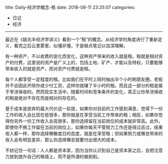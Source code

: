 title: Daily-经济学概念-租
date: 2018-08-11 23:25:07
categories:
- 日记
- 经济

---

最近在《姚兆丰经济学讲义》看到一个“租”的概念。从经济学的角度进行了重新定义，看完之后云里雾里、似懂非懂，于是做点笔记以加深理解。

有一种资产，不以收费的变化而变化，这种资产带来的收入就是租。租就是相对资产的付费，这里说的资产是广义上的，包括土地、矿产、才能以及特权，只要能够带来收入的就是资产，而对资产付费就是租。

每个人都享受一定程度的租。比如我们在平时上班时抽出半个小时刷朋友圈，老板并不会因此开除你或少付工资，这样你就赚了半小时的租。而且这一部分的租是属于旱涝保收的。然而现实生活中，随着时间和竞争条件的变化，真正让你旱涝保收的租是绝对不存在而是相对的存在的。

基于成本是放弃的最大代价这一前提，如果你对目前的工作感到满意，觉得下一份工作的收入会比现在低很多，那你就是在享受当前工作带来的租；相反，如果你觉得你另外一份工作收入会高很多，那你选择留在当前岗位的成本就非常高。此外，即使你不换工作留在当前的岗位上，如果你每天不管努力工作还是得过且过，结果收入都一样，那你选择懒散度日的态度，就是在享受租；但如果努力或懈怠带来的收入会有明显差异，那么你选择懈怠就要付出很大的成本。

不妨记住一句话：人人都是资本家，因为当你认识到自己是资本家之后，会把注意力放到提升自己的租值上，而不是所谓的被剥削。

